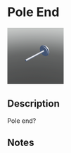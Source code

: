 # Pole End

![Pole End](../Cropped_Blocks/Nature/Pole_End.png)

## Description
<!-- Write a description for this block -->
Pole end?

## Notes
<!-- Any extra notes -->